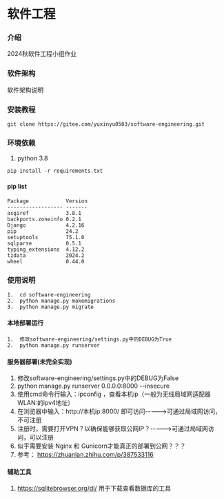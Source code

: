 # 软件工程

### 介绍
2024秋软件工程小组作业
### 软件架构
软件架构说明

### 安装教程
```commandline
git clone https://gitee.com/yuxinyu0503/software-engineering.git
```
### 环境依赖
1.  python 3.8
```shell
pip install -r requirements.txt
```

#### pip list
```shell
Package            Version
------------------ -------
asgiref            3.8.1
backports.zoneinfo 0.2.1
Django             4.2.16
pip                24.2
setuptools         75.1.0
sqlparse           0.5.1
typing_extensions  4.12.2
tzdata             2024.2
wheel              0.44.0
```

### 使用说明
```shell
1.  cd software-engineering
2.  python manage.py makemigrations
3.  python manage.py migrate
```
#### 本地部署运行
```shell
1.  修改software-engineering/settings.py中的DEBUG为True
2.  python manage.py runserver
```
#### 服务器部署(未完全实现)
1.  修改software-engineering/settings.py中的DEBUG为False
2.  python manage.py runserver 0.0.0.0:8000 --insecure
3.  使用cmd命令行输入：ipconfig ，查看本机ip（一般为无线局域网适配器 WLAN:的ipv4地址）
4.  在浏览器中输入：http://本机ip:8000/ 即可访问----->可通过局域网访问，不可注册
5.  注册时，需要打开VPN？以确保能够获取公网IP？----->可通过局域网访问，可以注册
6.  似乎需要安装 Nginx 和 Gunicorn才能真正的部署到公网？？？
7.  参考： https://zhuanlan.zhihu.com/p/387533116

#### 辅助工具
1.  https://sqlitebrowser.org/dl/   用于下载查看数据库的工具